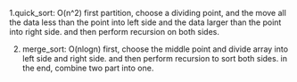 1.quick_sort:
O(n^2)
first partition, choose a dividing point, and the move all the data less than the point into left side and
the data larger than the point into right side.
and then perform recursion on both sides.

2. merge_sort:
O(nlogn)
first, choose the middle point and divide array into left side and right side.
and then perform recursion to sort both sides. in the end, combine two part into one.
